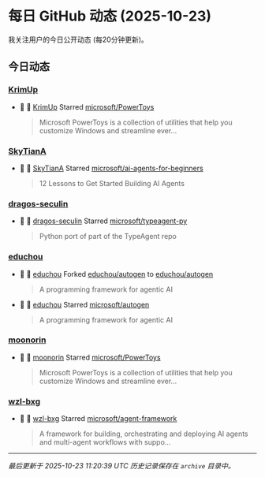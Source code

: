 # 每日 GitHub 动态 (2025-10-23)

我关注用户的今日公开动态 (每20分钟更新)。

## 今日动态

### [KrimUp](https://github.com/KrimUp)
- 🌟 👤 [KrimUp](https://github.com/KrimUp) Starred [microsoft/PowerToys](https://github.com/microsoft/PowerToys)
  > Microsoft PowerToys is a collection of utilities that help you customize Windows and streamline ever...

### [SkyTianA](https://github.com/SkyTianA)
- 🌟 👤 [SkyTianA](https://github.com/SkyTianA) Starred [microsoft/ai-agents-for-beginners](https://github.com/microsoft/ai-agents-for-beginners)
  > 12 Lessons to Get Started Building AI Agents

### [dragos-seculin](https://github.com/dragos-seculin)
- 🌟 👤 [dragos-seculin](https://github.com/dragos-seculin) Starred [microsoft/typeagent-py](https://github.com/microsoft/typeagent-py)
  > Python port of part of the TypeAgent repo

### [educhou](https://github.com/educhou)
- 🍴 👤 [educhou](https://github.com/educhou) Forked [educhou/autogen](https://github.com/educhou/autogen) to [educhou/autogen](https://github.com/educhou/autogen)
  > A programming framework for agentic AI
- 🌟 👤 [educhou](https://github.com/educhou) Starred [microsoft/autogen](https://github.com/microsoft/autogen)
  > A programming framework for agentic AI

### [moonorin](https://github.com/moonorin)
- 🌟 👤 [moonorin](https://github.com/moonorin) Starred [microsoft/PowerToys](https://github.com/microsoft/PowerToys)
  > Microsoft PowerToys is a collection of utilities that help you customize Windows and streamline ever...

### [wzl-bxg](https://github.com/wzl-bxg)
- 🌟 👤 [wzl-bxg](https://github.com/wzl-bxg) Starred [microsoft/agent-framework](https://github.com/microsoft/agent-framework)
  > A framework for building, orchestrating and deploying AI agents and multi-agent workflows with suppo...


---
*最后更新于 2025-10-23 11:20:39 UTC*
*历史记录保存在 `archive` 目录中。*
